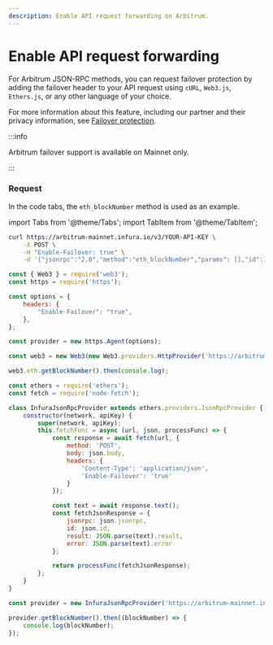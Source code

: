 ```yaml
---
description: Enable API request forwarding on Arbitrum.
---
```


# Enable API request forwarding

For Arbitrum JSON-RPC methods, you can request failover protection by adding the failover header to
your API request using `cURL`, `Web3.js`, `Ethers.js`, or any other language of your choice.

For more information about this feature, including our partner and their privacy information,
see [Failover protection](../concepts/failover-protection.md).

:::info

Arbitrum failover support is available on Mainnet only.

:::

### Request

In the code tabs, the `eth_blockNumber` method is used as an example. 

import Tabs from '@theme/Tabs';
import TabItem from '@theme/TabItem';

<Tabs>
  <TabItem value="cURL">

```bash
curl https://arbitrum-mainnet.infura.io/v3/YOUR-API-KEY \
    -X POST \
    -H "Enable-Failover: true" \
    -d '{"jsonrpc":"2.0","method":"eth_blockNumber","params": [],"id":1}'
```

  </TabItem>
  <TabItem value="Web3.js">

```js
const { Web3 } = require('web3');
const https = require('https');

const options = {
    headers: {
        "Enable-Failover": "true",
    },
};

const provider = new https.Agent(options);

const web3 = new Web3(new Web3.providers.HttpProvider('https://arbitrum-mainnet.infura.io/v3/YOUR-API-KEY', { agent: provider }));

web3.eth.getBlockNumber().then(console.log);
```

  </TabItem>
  <TabItem value="Ethers.js">

```js
const ethers = require('ethers');
const fetch = require('node-fetch');

class InfuraJsonRpcProvider extends ethers.providers.JsonRpcProvider {
    constructor(network, apiKey) {
        super(network, apiKey);
        this.fetchFunc = async (url, json, processFunc) => {
            const response = await fetch(url, {
                method: 'POST',
                body: json.body,
                headers: {
                    'Content-Type': 'application/json',
                    'Enable-Failover': 'true'
                }
            });

            const text = await response.text();
            const fetchJsonResponse = {
                jsonrpc: json.jsonrpc,
                id: json.id,
                result: JSON.parse(text).result,
                error: JSON.parse(text).error
            };

            return processFunc(fetchJsonResponse);
        };
    }
}

const provider = new InfuraJsonRpcProvider('https://arbitrum-mainnet.infura.io/v3/YOUR-API-KEY');

provider.getBlockNumber().then((blockNumber) => {
    console.log(blockNumber);
});
```

  </TabItem>  
</Tabs>
